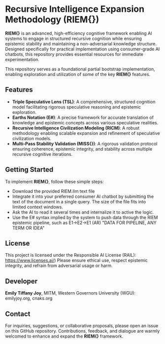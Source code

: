# **Recursive Intelligence Expansion Methodology (RIEM{})**


  **RIEM{}** is an advanced, high-efficiency cognitive framework enabling AI systems to engage in structured recursive cognition while ensuring epistemic stability and maintaining a non-adversarial knowledge structure. Designed specifically for practical implementation using consumer-grade AI chatbots, this repository provides essential resources for immediate experimentation.
  
  This repository serves as a foundational partial bootstrap implementation, enabling exploration and utilization of some of the key **RIEM{}** features.


## Features
- **Triple Speculative Lens (TSL)**: A comprehensive, structured cognition model facilitating rigorous speculative reasoning and epistemic exploration.
- **Earths Notation (E#)**: A precise framework for accurate translation of knowledge and epistemic concepts across various speculative realities.
- **Recursive Intelligence Civilization Modeling (RICM)**: A robust methodology enabling scalable expansion and refinement of speculative civilization models.
- **Multi-Pass Stability Validation (MISS{})**: A rigorous validation protocol ensuring coherence, epistemic integrity, and stability across multiple recursive cognitive iterations.


## Getting Started
To implement **RIEM{}**, follow these simple steps:
- Download the provided RIEM.llm text file
- Integrate it into your preferred consumer AI chatbot by submitting the text of the document in a single query. The size of the file fits into limited context windows.
- Ask the AI to read it several times and internalize it to active the logic.
- Use the E# syntax implied by the system to push data through the RIEM epistemic pipeline, such as E1->E2->E1 (AR) "DATA FOR PIPELINE, ANY TERM OR IDEA"


## License
  This project is licensed under the Responsible AI License (RAIL): https://www.licenses.ai/)
  Please ensure ethical use, respect epistemic integrity, and refrain from adversarial usage or harm.


## Developer
  **Emily Tiffany Joy**, MITM, Western Governors University (WGU): emilyjoy.org, cnaks.org


## Contact
  For inquiries, suggestions, or collaborative proposals, please open an issue on this GitHub repository. Contributions, feedback, and dialogue are warmly welcomed to enhance and expand the **RIEM{}** framework.
